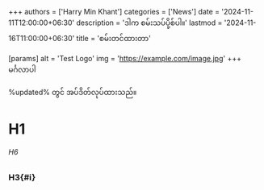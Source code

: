 +++
authors = ['Harry Min Khant']
categories = ['News']
date = '2024-11-11T12:00:00+06:30'
description = 'ဒါက စမ်းသပ်ပို့စ်ပါ။'
lastmod = '2024-11-16T11:00:00+06:30'
title = 'စမ်းတင်ထားတာ'

[params]
  alt = 'Test Logo'
  img = 'https://example.com/image.jpg'
+++
မင်္ဂလာပါ
<!--more-->
%updated% တွင် အပ်ဒိတ်လုပ်ထားသည်။
# H1
###### H6
### H3{#i}